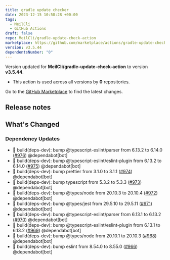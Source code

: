 ```yaml
---
title: gradle update checker
date: 2023-12-15 10:58:28 +00:00
tags:
  - MeilCli
  - GitHub Actions
draft: false
repo: MeilCli/gradle-update-check-action
marketplace: https://github.com/marketplace/actions/gradle-update-checker
version: v3.5.44
dependentsNumber: "0"
---
```



Version updated for **MeilCli/gradle-update-check-action** to version **v3.5.44**.
- This action is used across all versions by **0** repositories.

Go to the [GitHub Marketplace](https://github.com/marketplace/actions/gradle-update-checker) to find the latest changes.

## Release notes

## What's Changed
### Dependency Updates
- :green_book: build(deps-dev): bump @typescript-eslint/parser from 6.13.2 to 6.14.0 ([#976](https://github.com/MeilCli/gradle-update-check-action/pull/976)) @dependabot[bot]
- :green_book: build(deps-dev): bump @typescript-eslint/eslint-plugin from 6.13.2 to 6.14.0 ([#975](https://github.com/MeilCli/gradle-update-check-action/pull/975)) @dependabot[bot]
- :green_book: build(deps-dev): bump prettier from 3.1.0 to 3.1.1 ([#974](https://github.com/MeilCli/gradle-update-check-action/pull/974)) @dependabot[bot]
- :green_book: build(deps-dev): bump typescript from 5.3.2 to 5.3.3 ([#973](https://github.com/MeilCli/gradle-update-check-action/pull/973)) @dependabot[bot]
- :green_book: build(deps-dev): bump @types/node from 20.10.3 to 20.10.4 ([#972](https://github.com/MeilCli/gradle-update-check-action/pull/972)) @dependabot[bot]
- :green_book: build(deps-dev): bump @types/jest from 29.5.10 to 29.5.11 ([#971](https://github.com/MeilCli/gradle-update-check-action/pull/971)) @dependabot[bot]
- :green_book: build(deps-dev): bump @typescript-eslint/parser from 6.13.1 to 6.13.2 ([#970](https://github.com/MeilCli/gradle-update-check-action/pull/970)) @dependabot[bot]
- :green_book: build(deps-dev): bump @typescript-eslint/eslint-plugin from 6.13.1 to 6.13.2 ([#969](https://github.com/MeilCli/gradle-update-check-action/pull/969)) @dependabot[bot]
- :green_book: build(deps-dev): bump @types/node from 20.10.1 to 20.10.3 ([#968](https://github.com/MeilCli/gradle-update-check-action/pull/968)) @dependabot[bot]
- :green_book: build(deps-dev): bump eslint from 8.54.0 to 8.55.0 ([#966](https://github.com/MeilCli/gradle-update-check-action/pull/966)) @dependabot[bot]
